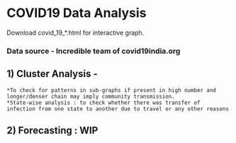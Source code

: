 # COVID19 Data Analysis
Download covid_19_*.html for interactive graph.
### Data source - Incredible team of covid19india.org
## 1) Cluster Analysis - 
    *To check for patterns in sub-graphs if present in high number and longer/denser chain may imply community transmission.
    *State-wise analysis : to check whether there was transfer of infection from one state to another due to travel or any other reasons
## 2) Forecasting : WIP

